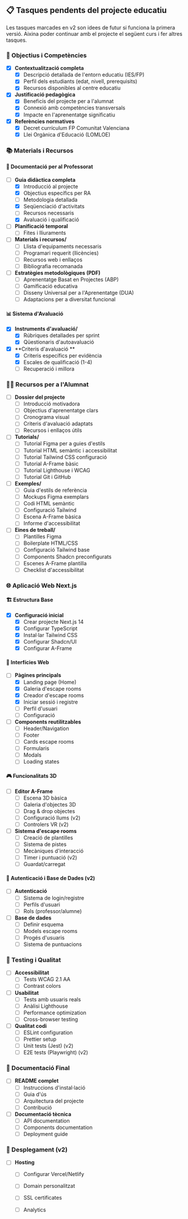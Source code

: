 ## 📋 Tasques pendents del projecte educatiu

Les tasques marcades en v2 son idees de futur si funciona la primera versió. Aixina poder continuar amb el projecte el següent curs i fer altres tasques.

### 🎯 Objectius i Competències
- [x] **Contextualització completa**
  - [x] Descripció detallada de l'entorn educatiu (IES/FP)
  - [x] Perfil dels estudiants (edat, nivell, prerequisits)
  - [x] Recursos disponibles al centre educatiu
  
- [x] **Justificació pedagògica**
  - [x] Beneficis del projecte per a l'alumnat
  - [x] Connexió amb competències transversals
  - [x] Impacte en l'aprenentatge significatiu

- [x] **Referències normatives**
  - [x] Decret currículum FP Comunitat Valenciana
  - [x] Llei Orgànica d'Educació (LOMLOE)

### 📚 Materials i Recursos

#### 📝 Documentació per al Professorat
- [ ] **Guia didàctica completa**
  - [x] Introducció al projecte
  - [x] Objectius específics per RA
  - [ ] Metodologia detallada
  - [x] Seqüenciació d'activitats
  - [ ] Recursos necessaris
  - [x] Avaluació i qualificació

- [ ] **Planificació temporal**
  - [ ] Fites i lliuraments

- [ ] **Materials i recursos/**
  - [ ] Llista d'equipaments necessaris
  - [ ] Programari requerit (llicències)
  - [ ] Recursos web i enllaços
  - [ ] Bibliografia recomanada

- [ ] **Estratègies metodològiques (PDF)**
  - [ ] Aprenentatge Basat en Projectes (ABP)
  - [ ] Gamificació educativa
  - [ ] Disseny Universal per a l'Aprenentatge (DUA)
  - [ ] Adaptacions per a diversitat funcional

#### 📊 Sistema d'Avaluació
- [x] **Instruments d'avaluació/**
  - [x] Rúbriques detallades per sprint
  - [x] Qüestionaris d'autoavaluació

- [x] **Criteris d'avaluació **
  - [x] Criteris específics per evidència
  - [x] Escales de qualificació (1-4)
  - [ ] Recuperació i millora

### 👨‍🎓 Recursos per a l'Alumnat

- [ ] **Dossier del projecte**
  - [ ] Introducció motivadora
  - [ ] Objectius d'aprenentatge clars
  - [ ] Cronograma visual
  - [ ] Criteris d'avaluació adaptats
  - [ ] Recursos i enllaços útils

- [ ] **Tutorials/**
  - [ ] Tutorial Figma per a guies d'estils
  - [ ] Tutorial HTML semàntic i accessibilitat
  - [ ] Tutorial Tailwind CSS configuració
  - [ ] Tutorial A-Frame bàsic
  - [ ] Tutorial Lighthouse i WCAG
  - [ ] Tutorial Git i GitHub

- [ ] **Exemples/**
  - [ ] Guia d'estils de referència
  - [ ] Mockups Figma exemplars
  - [ ] Codi HTML semàntic
  - [ ] Configuració Tailwind
  - [ ] Escena A-Frame bàsica
  - [ ] Informe d'accessibilitat

- [ ] **Eines de treball/**
  - [ ] Plantilles Figma
  - [ ] Boilerplate HTML/CSS
  - [ ] Configuració Tailwind base
  - [ ] Components Shadcn preconfigurats
  - [ ] Escenes A-Frame plantilla
  - [ ] Checklist d'accessibilitat

### 🌐 Aplicació Web Next.js

#### 🏗️ Estructura Base
- [x] **Configuració inicial**
  - [x] Crear projecte Next.js 14
  - [x] Configurar TypeScript
  - [x] Instal·lar Tailwind CSS
  - [x] Configurar Shadcn/UI
  - [x] Configurar A-Frame

#### 📱 Interfícies Web
- [ ] **Pàgines principals**
  - [x] Landing page (Home)
  - [x] Galeria d'escape rooms
  - [x] Creador d'escape rooms
  - [x] Iniciar sessió i registre
  - [ ] Perfil d'usuari
  - [ ] Configuració

- [ ] **Components reutilitzables**
  - [ ] Header/Navigation
  - [ ] Footer
  - [ ] Cards escape rooms
  - [ ] Formularis
  - [ ] Modals
  - [ ] Loading states

#### 🎮 Funcionalitats 3D
- [ ] **Editor A-Frame**
  - [ ] Escena 3D bàsica
  - [ ] Galeria d'objectes 3D
  - [ ] Drag & drop objectes
  - [ ] Configuració llums (v2)
  - [ ] Controlers VR (v2)

- [ ] **Sistema d'escape rooms**
  - [ ] Creació de plantilles
  - [ ] Sistema de pistes
  - [ ] Mecàniques d'interacció
  - [ ] Timer i puntuació (v2)
  - [ ] Guardat/carregat

#### 🔐 Autenticació i Base de Dades (v2)
- [ ] **Autenticació**
  - [ ] Sistema de login/registre
  - [ ] Perfils d'usuari
  - [ ] Rols (professor/alumne)

- [ ] **Base de dades**
  - [ ] Definir esquema
  - [ ] Models escape rooms
  - [ ] Progés d'usuaris
  - [ ] Sistema de puntuacions

### 🧪 Testing i Qualitat

- [ ] **Accessibilitat**
  - [ ] Tests WCAG 2.1 AA
  - [ ] Contrast colors

- [ ] **Usabilitat**
  - [ ] Tests amb usuaris reals
  - [ ] Anàlisi Lighthouse
  - [ ] Performance optimization
  - [ ] Cross-browser testing

- [ ] **Qualitat codi**
  - [ ] ESLint configuration
  - [ ] Prettier setup
  - [ ] Unit tests (Jest) (v2)
  - [ ] E2E tests (Playwright) (v2)

### 📖 Documentació Final

- [ ] **README complet**
  - [ ] Instruccions d'instal·lació
  - [ ] Guia d'ús
  - [ ] Arquitectura del projecte
  - [ ] Contribució

- [ ] **Documentació tècnica**
  - [ ] API documentation
  - [ ] Components documentation
  - [ ] Deployment guide

### 🚀 Desplegament (v2)

- [ ] **Hosting**
  - [ ] Configurar Vercel/Netlify
  - [ ] Domain personalitzat
  - [ ] SSL certificates
  - [ ] Analytics

